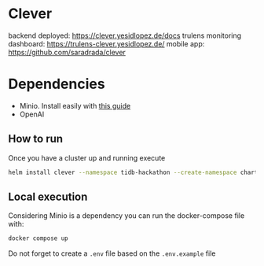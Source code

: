 # Clever

backend deployed: https://clever.yesidlopez.de/docs
trulens monitoring dashboard: https://trulens-clever.yesidlopez.de/
mobile app: https://github.com/saradrada/clever

# Dependencies

- Minio. Install easily with [this guide](https://picluster.ricsanfre.com/docs/minio/)
- OpenAI

## How to run 

Once you have a cluster up and running execute 

```bash
helm install clever --namespace tidb-hackathon --create-namespace chart/
```


## Local execution

Considering Minio is a dependency you can run the docker-compose file with:

```bash
docker compose up
```

Do not forget to create a  `.env` file based on the `.env.example` file
